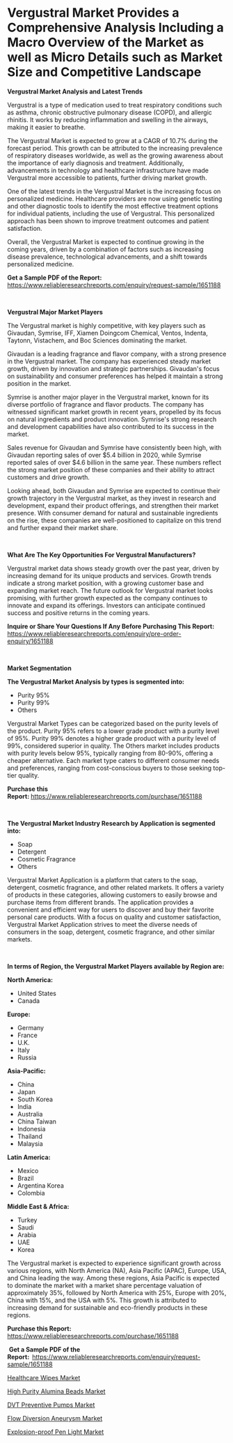 <p><h1>Vergustral Market Provides a Comprehensive Analysis Including a Macro Overview of the Market as well as Micro Details such as Market Size and Competitive Landscape</h1></p><p><strong>Vergustral Market Analysis and Latest Trends</strong></p>
<p><p>Vergustral is a type of medication used to treat respiratory conditions such as asthma, chronic obstructive pulmonary disease (COPD), and allergic rhinitis. It works by reducing inflammation and swelling in the airways, making it easier to breathe.</p><p>The Vergustral Market is expected to grow at a CAGR of 10.7% during the forecast period. This growth can be attributed to the increasing prevalence of respiratory diseases worldwide, as well as the growing awareness about the importance of early diagnosis and treatment. Additionally, advancements in technology and healthcare infrastructure have made Vergustral more accessible to patients, further driving market growth.</p><p>One of the latest trends in the Vergustral Market is the increasing focus on personalized medicine. Healthcare providers are now using genetic testing and other diagnostic tools to identify the most effective treatment options for individual patients, including the use of Vergustral. This personalized approach has been shown to improve treatment outcomes and patient satisfaction.</p><p>Overall, the Vergustral Market is expected to continue growing in the coming years, driven by a combination of factors such as increasing disease prevalence, technological advancements, and a shift towards personalized medicine.</p></p>
<p><strong>Get a Sample PDF of the Report:&nbsp;</strong> <a href="https://www.reliableresearchreports.com/enquiry/request-sample/1651188">https://www.reliableresearchreports.com/enquiry/request-sample/1651188</a></p>
<p>&nbsp;</p>
<p><strong>Vergustral Major Market Players</strong></p>
<p><p>The Vergustral market is highly competitive, with key players such as Givaudan, Symrise, IFF, Xiamen Doingcom Chemical, Ventos, Indenta, Taytonn, Vistachem, and Boc Sciences dominating the market. </p><p>Givaudan is a leading fragrance and flavor company, with a strong presence in the Vergustral market. The company has experienced steady market growth, driven by innovation and strategic partnerships. Givaudan's focus on sustainability and consumer preferences has helped it maintain a strong position in the market.</p><p>Symrise is another major player in the Vergustral market, known for its diverse portfolio of fragrance and flavor products. The company has witnessed significant market growth in recent years, propelled by its focus on natural ingredients and product innovation. Symrise's strong research and development capabilities have also contributed to its success in the market.</p><p>Sales revenue for Givaudan and Symrise have consistently been high, with Givaudan reporting sales of over $5.4 billion in 2020, while Symrise reported sales of over $4.6 billion in the same year. These numbers reflect the strong market position of these companies and their ability to attract customers and drive growth.</p><p>Looking ahead, both Givaudan and Symrise are expected to continue their growth trajectory in the Vergustral market, as they invest in research and development, expand their product offerings, and strengthen their market presence. With consumer demand for natural and sustainable ingredients on the rise, these companies are well-positioned to capitalize on this trend and further expand their market share.</p></p>
<p>&nbsp;</p>
<p><strong>What Are The Key Opportunities For Vergustral Manufacturers?</strong></p>
<p><p>Vergustral market data shows steady growth over the past year, driven by increasing demand for its unique products and services. Growth trends indicate a strong market position, with a growing customer base and expanding market reach. The future outlook for Vergustral market looks promising, with further growth expected as the company continues to innovate and expand its offerings. Investors can anticipate continued success and positive returns in the coming years.</p></p>
<p><strong>Inquire or Share Your Questions If Any Before Purchasing This Report:</strong> <a href="https://www.reliableresearchreports.com/enquiry/pre-order-enquiry/1651188">https://www.reliableresearchreports.com/enquiry/pre-order-enquiry/1651188</a></p>
<p>&nbsp;</p>
<p><strong>Market Segmentation</strong></p>
<p><strong>The Vergustral Market Analysis by types is segmented into:</strong></p>
<p><ul><li>Purity 95%</li><li>Purity 99%</li><li>Others</li></ul></p>
<p><p>Vergustral Market Types can be categorized based on the purity levels of the product. Purity 95% refers to a lower grade product with a purity level of 95%. Purity 99% denotes a higher grade product with a purity level of 99%, considered superior in quality. The Others market includes products with purity levels below 95%, typically ranging from 80-90%, offering a cheaper alternative. Each market type caters to different consumer needs and preferences, ranging from cost-conscious buyers to those seeking top-tier quality.</p></p>
<p><strong>Purchase this Report:&nbsp;</strong><a href="https://www.reliableresearchreports.com/purchase/1651188">https://www.reliableresearchreports.com/purchase/1651188</a></p>
<p>&nbsp;</p>
<p><strong>The Vergustral Market Industry Research by Application is segmented into:</strong></p>
<p><ul><li>Soap</li><li>Detergent</li><li>Cosmetic Fragrance</li><li>Others</li></ul></p>
<p><p>Vergustral Market Application is a platform that caters to the soap, detergent, cosmetic fragrance, and other related markets. It offers a variety of products in these categories, allowing customers to easily browse and purchase items from different brands. The application provides a convenient and efficient way for users to discover and buy their favorite personal care products. With a focus on quality and customer satisfaction, Vergustral Market Application strives to meet the diverse needs of consumers in the soap, detergent, cosmetic fragrance, and other similar markets.</p></p>
<p>&nbsp;</p>
<p><strong>In terms of Region, the Vergustral Market Players available by Region are:</strong></p>
<p>
    <p> <strong> North America: </strong>
        <ul>
            <li>United States</li>
            <li>Canada</li>
        </ul>
        </p> 
    <p> <strong> Europe: </strong>
        <ul>
            <li>Germany</li>
            <li>France</li>
            <li>U.K.</li>
            <li>Italy</li>
            <li>Russia</li>
        </ul>
        </p> 
    <p> <strong> Asia-Pacific: </strong>
        <ul>
            <li>China</li>
            <li>Japan</li>
            <li>South Korea</li>
            <li>India</li>
            <li>Australia</li>
            <li>China Taiwan</li>
            <li>Indonesia</li>
            <li>Thailand</li>
            <li>Malaysia</li>
        </ul>
        </p> 
    <p> <strong> Latin America: </strong>
        <ul>
            <li>Mexico</li>
            <li>Brazil</li>
            <li>Argentina Korea</li>
            <li>Colombia</li>
        </ul>
        </p> 
    <p> <strong> Middle East & Africa: </strong>
        <ul>
            <li>Turkey</li>
            <li>Saudi</li>
            <li>Arabia</li>
            <li>UAE</li>
            <li>Korea</li>
        </ul>
    </p>
    </p>
<p><p>The Vergustral market is expected to experience significant growth across various regions, with North America (NA), Asia Pacific (APAC), Europe, USA, and China leading the way. Among these regions, Asia Pacific is expected to dominate the market with a market share percentage valuation of approximately 35%, followed by North America with 25%, Europe with 20%, China with 15%, and the USA with 5%. This growth is attributed to increasing demand for sustainable and eco-friendly products in these regions.</p></p>
<p><strong>Purchase this Report: </strong><a href="https://www.reliableresearchreports.com/purchase/1651188">https://www.reliableresearchreports.com/purchase/1651188</a></p>
<p>&nbsp;<strong>Get a Sample PDF of the Report:&nbsp;&nbsp;</strong><a href="https://www.reliableresearchreports.com/enquiry/request-sample/1651188">https://www.reliableresearchreports.com/enquiry/request-sample/1651188</a></p>
<p><strong></strong></p>
<p><p><a href="https://medium.com/@ashlylowe4544/analyzing-healthcare-wipes-market-global-industry-perspective-and-forecast-2024-to-2031-4689a6a3841e">Healthcare Wipes Market</a></p><p><a href="https://github.com/biheemgalvinlouises6hokrh3h/Market-Research-Report-List-1/blob/main/high-purity-alumina-beads-market.md">High Purity Alumina Beads Market</a></p><p><a href="https://issuu.com/reportprime-2/docs/dvt-preventive-pumps-market-size-2030.pptx">DVT Preventive Pumps Market</a></p><p><a href="https://medium.com/@ashlylowe4544/flow-diversion-aneurysm-market-size-cagr-trends-2024-2030-b9d88f08df7b">Flow Diversion Aneurysm Market</a></p><p><a href="https://github.com/bentleemidoriestelle7o/Market-Research-Report-List-1/blob/main/explosion-proof-pen-light-market.md">Explosion-proof Pen Light Market</a></p></p>